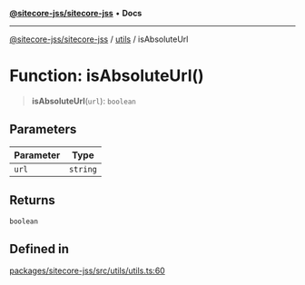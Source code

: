 [**@sitecore-jss/sitecore-jss**](../../README.md) • **Docs**

***

[@sitecore-jss/sitecore-jss](../../README.md) / [utils](../README.md) / isAbsoluteUrl

# Function: isAbsoluteUrl()

> **isAbsoluteUrl**(`url`): `boolean`

## Parameters

| Parameter | Type |
| ------ | ------ |
| `url` | `string` |

## Returns

`boolean`

## Defined in

[packages/sitecore-jss/src/utils/utils.ts:60](https://github.com/Sitecore/jss/blob/32e43cec490a623a675f03f30cb52f47552c878c/packages/sitecore-jss/src/utils/utils.ts#L60)
